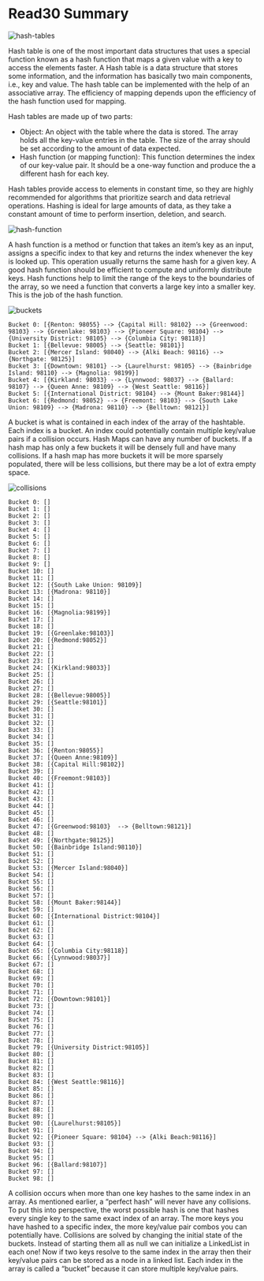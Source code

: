 # Read30 Summary

![hash-tables](https://static.javatpoint.com/ds/images/hash-table.png)

Hash table is one of the most important data structures that uses a special function known as a hash function that maps a given value with a key to access the elements faster. A Hash table is a data structure that stores some information, and the information has basically two main components, i.e., key and value. The hash table can be implemented with the help of an associative array. The efficiency of mapping depends upon the efficiency of the hash function used for mapping.

Hash tables are made up of two parts:

* Object: An object with the table where the data is stored. The array holds all the key-value entries in the table. The size of the array should be set according to the amount of data expected.
* Hash function (or mapping function): This function determines the index of our key-value pair. It should be a one-way function and produce the a different hash for each key.

Hash tables provide access to elements in constant time, so they are highly recommended for algorithms that prioritize search and data retrieval operations. Hashing is ideal for large amounts of data, as they take a constant amount of time to perform insertion, deletion, and search.

![hash-function](https://res.cloudinary.com/practicaldev/image/fetch/s--7x2naWJ6--/c_imagga_scale,f_auto,fl_progressive,h_1080,q_auto,w_1080/https://cl.ly/dcc906e5110a/Image%25202019-05-12%2520at%252011.38.16%2520PM.png)

A hash function is a method or function that takes an item’s key as an input, assigns a specific index to that key and returns the index whenever the key is looked up. This operation usually returns the same hash for a given key. A good hash function should be efficient to compute and uniformly distribute keys. Hash functions help to limit the range of the keys to the boundaries of the array, so we need a function that converts a large key into a smaller key. This is the job of the hash function.

![buckets](https://databricks.com/wp-content/uploads/2018/12/hash-buckets.jpg)

```
Bucket 0: [{Renton: 98055} --> {Capital Hill: 98102} --> {Greenwood: 98103} --> {Greenlake: 98103} --> {Pioneer Square: 98104} --> {University District: 98105} --> {Columbia City: 98118}]
Bucket 1: [{Bellevue: 98005} --> {Seattle: 98101}]
Bucket 2: [{Mercer Island: 98040} --> {Alki Beach: 98116} --> {Northgate: 98125}]
Bucket 3: [{Downtown: 98101} --> {Laurelhurst: 98105} --> {Bainbridge Island: 98110} --> {Magnolia: 98199}]
Bucket 4: [{Kirkland: 98033} --> {Lynnwood: 98037} --> {Ballard: 98107} --> {Queen Anne: 98109} --> {West Seattle: 98116}]
Bucket 5: [{International District: 98104} --> {Mount Baker:98144}]
Bucket 6: [{Redmond: 98052} --> {Freemont: 98103} --> {South Lake Union: 98109} --> {Madrona: 98110} --> {Belltown: 98121}]
```

A bucket is what is contained in each index of the array of the hashtable. Each index is a bucket. An index could potentially contain multiple key/value pairs if a collision occurs. Hash Maps can have any number of buckets. If a hash map has only a few buckets it will be densely full and have many collisions. If a hash map has more buckets it will be more sparsely populated, there will be less collisions, but there may be a lot of extra empty space.

![collisions](https://miro.medium.com/max/1313/1*wHiuDrmhLsyJbgGWCEBBcQ.png)

```
Bucket 0: []
Bucket 1: []
Bucket 2: []
Bucket 3: []
Bucket 4: []
Bucket 5: []
Bucket 6: []
Bucket 7: []
Bucket 8: []
Bucket 9: []
Bucket 10: []
Bucket 11: []
Bucket 12: [{South Lake Union: 98109}]
Bucket 13: [{Madrona: 98110}]
Bucket 14: []
Bucket 15: []
Bucket 16: [{Magnolia:98199}]
Bucket 17: []
Bucket 18: []
Bucket 19: [{Greenlake:98103}]
Bucket 20: [{Redmond:98052}]
Bucket 21: []
Bucket 22: []
Bucket 23: []
Bucket 24: [{Kirkland:98033}]
Bucket 25: []
Bucket 26: []
Bucket 27: []
Bucket 28: [{Bellevue:98005}]
Bucket 29: [{Seattle:98101}]
Bucket 30: []
Bucket 31: []
Bucket 32: []
Bucket 33: []
Bucket 34: []
Bucket 35: []
Bucket 36: [{Renton:98055}]
Bucket 37: [{Queen Anne:98109}]
Bucket 38: [{Capital Hill:98102}]
Bucket 39: []
Bucket 40: [{Freemont:98103}]
Bucket 41: []
Bucket 42: []
Bucket 43: []
Bucket 44: []
Bucket 45: []
Bucket 46: []
Bucket 47: [{Greenwood:98103}  --> {Belltown:98121}]
Bucket 48: []
Bucket 49: [{Northgate:98125}]
Bucket 50: [{Bainbridge Island:98110}]
Bucket 51: []
Bucket 52: []
Bucket 53: [{Mercer Island:98040}]
Bucket 54: []
Bucket 55: []
Bucket 56: []
Bucket 57: []
Bucket 58: [{Mount Baker:98144}]
Bucket 59: []
Bucket 60: [{International District:98104}]
Bucket 61: []
Bucket 62: []
Bucket 63: []
Bucket 64: []
Bucket 65: [{Columbia City:98118}]
Bucket 66: [{Lynnwood:98037}]
Bucket 67: []
Bucket 68: []
Bucket 69: []
Bucket 70: []
Bucket 71: []
Bucket 72: [{Downtown:98101}]
Bucket 73: []
Bucket 74: []
Bucket 75: []
Bucket 76: []
Bucket 77: []
Bucket 78: []
Bucket 79: [{University District:98105}]
Bucket 80: []
Bucket 81: []
Bucket 82: []
Bucket 83: []
Bucket 84: [{West Seattle:98116}]
Bucket 85: []
Bucket 86: []
Bucket 87: []
Bucket 88: []
Bucket 89: []
Bucket 90: [{Laurelhurst:98105}]
Bucket 91: []
Bucket 92: [{Pioneer Square: 98104} --> {Alki Beach:98116}]
Bucket 93: []
Bucket 94: []
Bucket 95: []
Bucket 96: [{Ballard:98107}]
Bucket 97: []
Bucket 98: []
```

A collision occurs when more than one key hashes to the same index in an array. As mentioned earlier, a “perfect hash” will never have any collisions. To put this into perspective, the worst possible hash is one that hashes every single key to the same exact index of an array. The more keys you have hashed to a specific index, the more key/value pair combos you can potentially have. Collisions are solved by changing the initial state of the buckets. Instead of starting them all as null we can initialize a LinkedList in each one! Now if two keys resolve to the same index in the array then their key/value pairs can be stored as a node in a linked list. Each index in the array is called a “bucket” because it can store multiple key/value pairs.